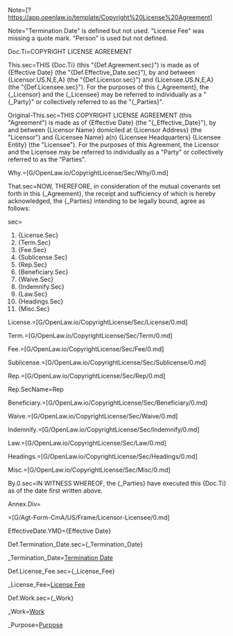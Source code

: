 Note=[?https://app.openlaw.io/template/Copyright%20License%20Agreement]

Note="Termination Date" is defined but not used.  "License Fee" was missing a quote mark.  "Person" is used but not defined.


Doc.Ti=COPYRIGHT LICENSE AGREEMENT

This.sec=THIS {Doc.Ti} (this "{Def.Agreement.sec}") is made as of {Effective Date} (the "{Def.Effective_Date.sec}"), by and between {Licensor.US.N,E,A} (the "{Def.Licensor.sec}") and {Licensee.US.N,E,A} (the "{Def.Licensee.sec}"). For the purposes of this {_Agreement}, the {_Licensor} and the {_Licensee} may be referred to individually as a "{_Party}" or collectively referred to as the "{_Parties}".


Original-This.sec=THIS COPYRIGHT LICENSE AGREEMENT (this "Agreement") is made as of {Effective Date} (the "{_Effective_Date}"), by and between {Licensor Name} domiciled at {Licensor Address} (the "Licensor") and {Licensee Name} a(n) {Licensee Headquarters} {Licensee Entity} (the "Licensee"). For the purposes of this Agreement, the Licensor and the Licensee may be referred to individually as a "Party" or collectively referred to as the "Parties".

Why.=[G/OpenLaw.io/CopyrightLicense/Sec/Why/0.md]

That.sec=NOW, THEREFORE, in consideration of the mutual covenants set forth in this {_Agreement}, the receipt and sufficiency of which is hereby acknowledged, the {_Parties} intending to be legally bound, agree as follows:

sec=<ol><li>{License.Sec}<li>{Term.Sec}<li>{Fee.Sec}<li>{Sublicense.Sec}<li>{Rep.Sec}<li>{Beneficiary.Sec}<li>{Waive.Sec}<li>{Indemnify.Sec}<li>{Law.Sec}<li>{Headings.Sec}<li>{Misc.Sec}</ol>

License.=[G/OpenLaw.io/CopyrightLicense/Sec/License/0.md]

Term.=[G/OpenLaw.io/CopyrightLicense/Sec/Term/0.md]

Fee.=[G/OpenLaw.io/CopyrightLicense/Sec/Fee/0.md]

Sublicense.=[G/OpenLaw.io/CopyrightLicense/Sec/Sublicense/0.md]

Rep.=[G/OpenLaw.io/CopyrightLicense/Sec/Rep/0.md]

Rep.SecName=Rep

Beneficiary.=[G/OpenLaw.io/CopyrightLicense/Sec/Beneficiary/0.md]

Waive.=[G/OpenLaw.io/CopyrightLicense/Sec/Waive/0.md]

Indemnify.=[G/OpenLaw.io/CopyrightLicense/Sec/Indemnify/0.md]

Law.=[G/OpenLaw.io/CopyrightLicense/Sec/Law/0.md]

Headings.=[G/OpenLaw.io/CopyrightLicense/Sec/Headings/0.md]

Misc.=[G/OpenLaw.io/CopyrightLicense/Sec/Misc/0.md]

By.0.sec=IN WITNESS WHEREOF, the {_Parties} have executed this {Doc.Ti} as of the date first written above.

Annex.Div=</i>

=[G/Agt-Form-CmA/US/Frame/Licensor-Licensee/0.md]

EffectiveDate.YMD={Effective Date}

Def.Termination_Date.sec={_Termination_Date}

_Termination_Date=<a href="#Def.Termination_Date.sec" class="definedterm">Termination Date</a>

Def.License_Fee.sec={_License_Fee}

_License_Fee=<a href="#Def.License_Fee.sec" class="definedterm">License Fee</a>

Def.Work.sec={_Work}

_Work=<a href="#Def.Work.sec" class="definedterm">Work</a>

_Purpose=<a href="#Def.Purpose.sec" class="definedterm">Purpose</a>